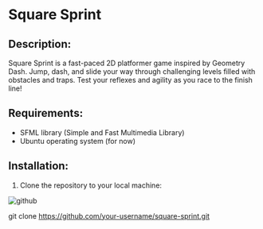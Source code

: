# Square Sprint

## Description:
Square Sprint is a fast-paced 2D platformer game inspired by Geometry Dash. Jump, dash, and slide your way through challenging levels filled with obstacles and traps. Test your reflexes and agility as you race to the finish line!

## Requirements:
- SFML library (Simple and Fast Multimedia Library)
- Ubuntu operating system (for now)

## Installation:
1. Clone the repository to your local machine:


![github](https://github.com/Chandra-Suryadevara/Square-Sprint/assets/128857515/c3aedacd-346e-4c5d-8b6d-13d97de9bd50)




   git clone https://github.com/your-username/square-sprint.git
